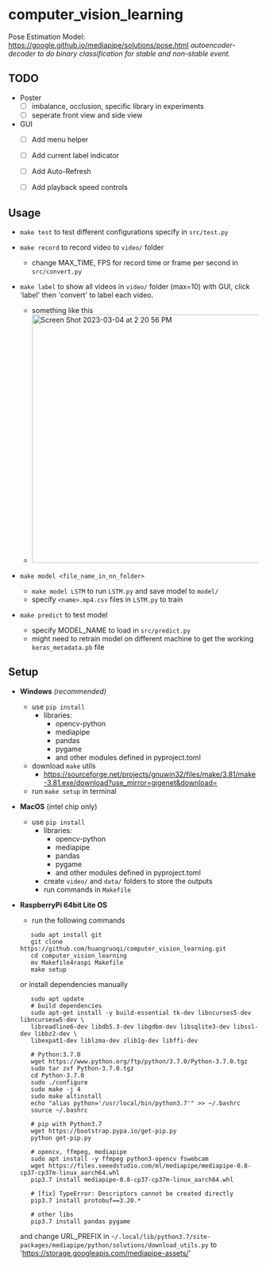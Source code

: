 # computer_vision_learning
Pose Estimation Model: https://google.github.io/mediapipe/solutions/pose.html
*autoencoder-decoder to do binary classification for stable and non-stable event.*
## TODO
- Poster
  - [ ] imbalance, occlusion, specific library in experiments
  - [ ] seperate front view and side view
- GUI
  - [ ] Add menu helper
  - [ ] Add current label indicator
  - [ ] Add Auto-Refresh
  - [ ] Add playback speed controls


## Usage
* `make test` to test different configurations specify in `src/test.py`
* `make record` to record video to `video/` folder 
  * change MAX_TIME, FPS for record time or frame per second in `src/convert.py`
* `make label` to show all videos in `video/` folder (max=10) with GUI, click 'label' then 'convert' to label each video.
  * something like this
  * <img width="500" alt="Screen Shot 2023-03-04 at 2 20 56 PM" src="https://user-images.githubusercontent.com/44049919/222931197-10e69854-2bf4-4a1f-be65-d483c9677016.png">

* `make model <file_name_in_nn_folder>`
  * `make model LSTM` to run `LSTM.py` and save model to `model/` 
  * specify `<name>.mp4.csv` files in `LSTM.py` to train
* `make predict` to test model
  * specify MODEL_NAME to load in `src/predict.py`
  * might need to retrain model on different machine to get the working `keras_metadata.pb` file

## Setup
* **Windows** *(recommended)*
  <!-- * Enable long path for windows in powershell
    * https://learn.microsoft.com/en-us/windows/win32/fileio/maximum-file-path-limitation?tabs=powershell
    ```
    New-ItemProperty -Path "HKLM:\SYSTEM\CurrentControlSet\Control\FileSystem" `
    -Name "LongPathsEnabled" -Value 1 -PropertyType DWORD -Force
    ```
  * run in powershell to install `poetry`
    ```
    (Invoke-WebRequest -Uri https://install.python-poetry.org -UseBasicParsing).Content | python
    ``` -->
  * use `pip install`
      * libraries:
          * opencv-python
          * mediapipe
          * pandas
          * pygame
          * and other modules defined in pyproject.toml
  * download `make` utils 
    * https://sourceforge.net/projects/gnuwin32/files/make/3.81/make-3.81.exe/download?use_mirror=gigenet&download=
  * run `make setup` in terminal

* **MacOS** (intel chip only)
   * use `pip install`
       * libraries:
           * opencv-python
           * mediapipe
           * pandas
           * pygame
           * and other modules defined in pyproject.toml
       * create `video/` and `data/` folders to store the outputs
       * run commands in `Makefile`

* **RaspberryPi 64bit Lite OS** 
   * run the following commands
   ```
      sudo apt install git
      git clone https://github.com/huangruoqi/computer_vision_learning.git
      cd computer_vision_learning
      mv Makefile4raspi Makefile
      make setup
   ```
   or install dependencies manually
   ```
      sudo apt update
      # build dependencies
      sudo apt-get install -y build-essential tk-dev libncurses5-dev libncursesw5-dev \
      libreadline6-dev libdb5.3-dev libgdbm-dev libsqlite3-dev libssl-dev libbz2-dev \
      libexpat1-dev liblzma-dev zlib1g-dev libffi-dev

      # Python:3.7.0
      wget https://www.python.org/ftp/python/3.7.0/Python-3.7.0.tgz
      sudo tar zxf Python-3.7.0.tgz
      cd Python-3.7.0
      sudo ./configure
      sudo make -j 4
      sudo make altinstall
      echo "alias python='/usr/local/bin/python3.7'" >> ~/.bashrc
      source ~/.bashrc

      # pip with Python3.7
      wget https://bootstrap.pypa.io/get-pip.py
      python get-pip.py

      # opencv, ffmpeg, mediapipe
      sudo apt install -y ffmpeg python3-opencv fswebcam
      wget https://files.seeedstudio.com/ml/mediapipe/mediapipe-0.8-cp37-cp37m-linux_aarch64.whl
      pip3.7 install mediapipe-0.8-cp37-cp37m-linux_aarch64.whl

      # [fix] TypeError: Descriptors cannot be created directly
      pip3.7 install protobuf==3.20.*

      # other libs
      pip3.7 install pandas pygame
   ``` 
   and change URL_PREFIX in `~/.local/lib/python3.7/site-packages/mediapipe/python/solutions/download_utils.py` to 'https://storage.googleapis.com/mediapipe-assets/'
